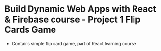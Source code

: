 # Build Dynamic Web Apps with React & Firebase course - Project 1 Flip Cards Game 

- Contains simple flip card game, part of React learning course 